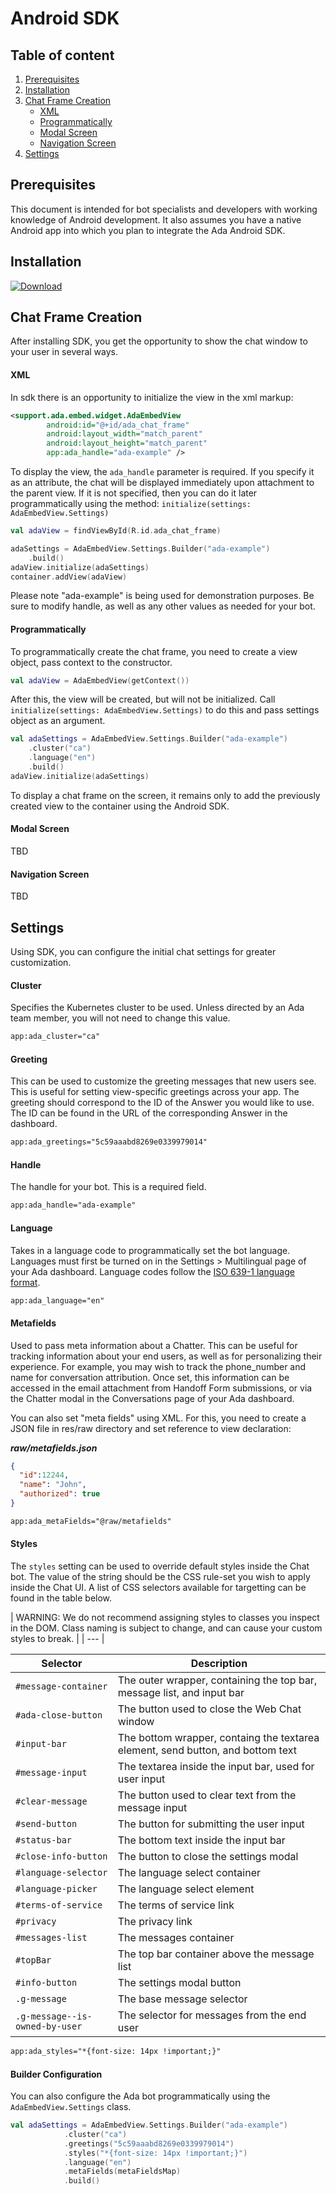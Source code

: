 # Android SDK

## Table of content

1. [Prerequisites](#prerequisites)
2. [Installation](#installation) 
3. [Chat Frame Creation](#chat-frame-creation) 
     - [XML](#xml) 
     - [Programmatically](#programmatically) 
     - [Modal Screen](#modal-screen) 
     - [Navigation Screen](#navigation-screen) 
4. [Settings](#settings) 

## Prerequisites
This document is intended for bot specialists and developers with 
working knowledge of Android development. It also assumes you have a native 
Android app into which you plan to integrate the Ada Android SDK.

## Installation
[ ![Download](https://api.bintray.com/packages/demeetest/testrepo/android-sdk/images/download.svg?version=0.1.1) ](https://bintray.com/demeetest/testrepo/android-sdk/0.1.1/link)


## Chat Frame Creation 
After installing SDK, you get the opportunity to show the chat window 
to your user in several ways.
#### XML 
In sdk there is an opportunity to initialize the view in the xml markup:
```xml
<support.ada.embed.widget.AdaEmbedView
        android:id="@+id/ada_chat_frame"
        android:layout_width="match_parent"
        android:layout_height="match_parent"
        app:ada_handle="ada-example" />
```
To display the view, the `ada_handle` parameter is required. If you specify 
it as an attribute, the chat will be displayed immediately upon 
attachment to the parent view. If it is not specified, then you 
can do it later programmatically using the method: 
`initialize(settings: AdaEmbedView.Settings)`

```kotlin
val adaView = findViewById(R.id.ada_chat_frame)

adaSettings = AdaEmbedView.Settings.Builder("ada-example")
    .build()
adaView.initialize(adaSettings)
container.addView(adaView)
```

Please note "ada-example" is being used for demonstration purposes. 
Be sure to modify handle, as well as any other values as needed 
for your bot.

#### Programmatically 

To programmatically create the chat frame, you need to create a view 
object, pass context to the constructor. 

```kotlin
val adaView = AdaEmbedView(getContext())
```
After this, the view will be created, but will not be initialized. Call 
`initialize(settings: AdaEmbedView.Settings)` to do this and 
pass settings object as an argument.

```kotlin
val adaSettings = AdaEmbedView.Settings.Builder("ada-example")
    .cluster("ca")
    .language("en")
    .build()
adaView.initialize(adaSettings)
```

To display a chat frame on the screen, it remains only to add the 
previously created view to the container using the Android SDK.

#### Modal Screen 
TBD

#### Navigation Screen 
TBD

## Settings
Using SDK, you can configure the initial chat settings for greater 
customization.
#### Cluster
Specifies the Kubernetes cluster to be used. Unless directed by an Ada 
team member, you will not need to change this value.

```xml
app:ada_cluster="ca"
```


#### Greeting
This can be used to customize the greeting messages that new users see. This is useful for setting view-specific greetings across your app. The greeting should correspond to the ID of the Answer you would like to use. The ID can be found in the URL of the corresponding Answer in the dashboard.

```xml
app:ada_greetings="5c59aaabd8269e0339979014"
```

#### Handle
The handle for your bot. This is a required field.

```xml
app:ada_handle="ada-example"
```
#### Language
Takes in a language code to programmatically set the bot language. 
Languages must first be turned on in the Settings > Multilingual page 
of your Ada dashboard. Language codes follow the 
[ISO 639-1 language format](https://en.wikipedia.org/wiki/List_of_ISO_639-1_codes).

```xml
app:ada_language="en"
```

#### Metafields
Used to pass meta information about a Chatter. This can be useful for 
tracking information about your end users, as well as for personalizing 
their experience. For example, you may wish to track the phone_number and 
name for conversation attribution. Once set, this information can be 
accessed in the email attachment from Handoff Form submissions, or via 
the Chatter modal in the Conversations page of your Ada dashboard. 

You can also set "meta fields" using XML. For this, you need to create a JSON file 
in res/raw directory and set reference to view declaration:


***raw/metafields.json***
```json
{
  "id":12244,
  "name": "John",
  "authorized": true
}
```

```xml
app:ada_metaFields="@raw/metafields"
```

#### Styles
The `styles` setting can be used to override default styles inside the 
Chat bot. The value of the string should be the CSS rule-set you wish to 
apply inside the Chat UI. A list of CSS selectors available for 
targetting can be found in the table below.

| WARNING: We do not recommend assigning styles to classes you inspect 
in the DOM. Class naming is subject to change, and can cause your custom 
styles to break. |
| --- |

Selector | Description
--- | ---
`#message-container` | The outer wrapper, containing the top bar, message list, and input bar
`#ada-close-button` | The button used to close the Web Chat window
`#input-bar` | The bottom wrapper, containg the textarea element, send button, and bottom text
`#message-input` | The textarea inside the input bar, used for user input
`#clear-message` | The button used to clear text from the message input
`#send-button ` | The button for submitting the user input
`#status-bar` | The bottom text inside the input bar
`#close-info-button` | The button to close the settings modal
`#language-selector` | The language select container
`#language-picker` | The language select element
`#terms-of-service` | The terms of service link
`#privacy` | The privacy link
`#messages-list` | The messages container
`#topBar` | The top bar container above the message list
`#info-button` | The settings modal button
`.g-message` | The base message selector
`.g-message--is-owned-by-user` | The selector for messages from the end user

```xml
app:ada_styles="*{font-size: 14px !important;}"
```

#### Builder Configuration

You can also configure the Ada bot programmatically using the
`AdaEmbedView.Settings` class.

```kotlin
val adaSettings = AdaEmbedView.Settings.Builder("ada-example")
            .cluster("ca")
            .greetings("5c59aaabd8269e0339979014")
            .styles("*{font-size: 14px !important;}")
            .language("en")
            .metaFields(metaFieldsMap)
            .build()
```
